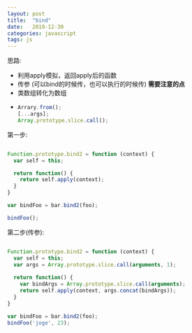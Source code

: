 ```yaml
---
layout: post  
title:  "bind"  
date:   2019-12-30  
categories: javascript
tags: js
---  
```


思路:
- 利用apply模拟，返回apply后的函数  
- 传参 (可以bind的时候传，也可以执行的时候传)
**需要注意的点**  
- 类数组转化为数组  
- ``` javascript
  Arrary.from();
  [...args];
  Array.prototype.slice.call();
  ```  
  
第一步:  
``` javascript  

Function.prototype.bind2 = function (context) {
  var self = this;

  return function() {
    return self.apply(context);
  }
}

var bindFoo = bar.bind2(foo);

bindFoo();
```
  
第二步(传参):  
``` javascript 

Function.prototype.bind2 = function (context) {
  var self = this;
  var args = Array.prototype.slice.call(arguments, 1);
  
  return function() {
    var bindArgs = Array.prototype.slice.call(arguments);
    return self.apply(context, args.concat(bindArgs));
  }
}

var bindFoo = bar.bind2(foo);
bindFoo('joge', 23);
```